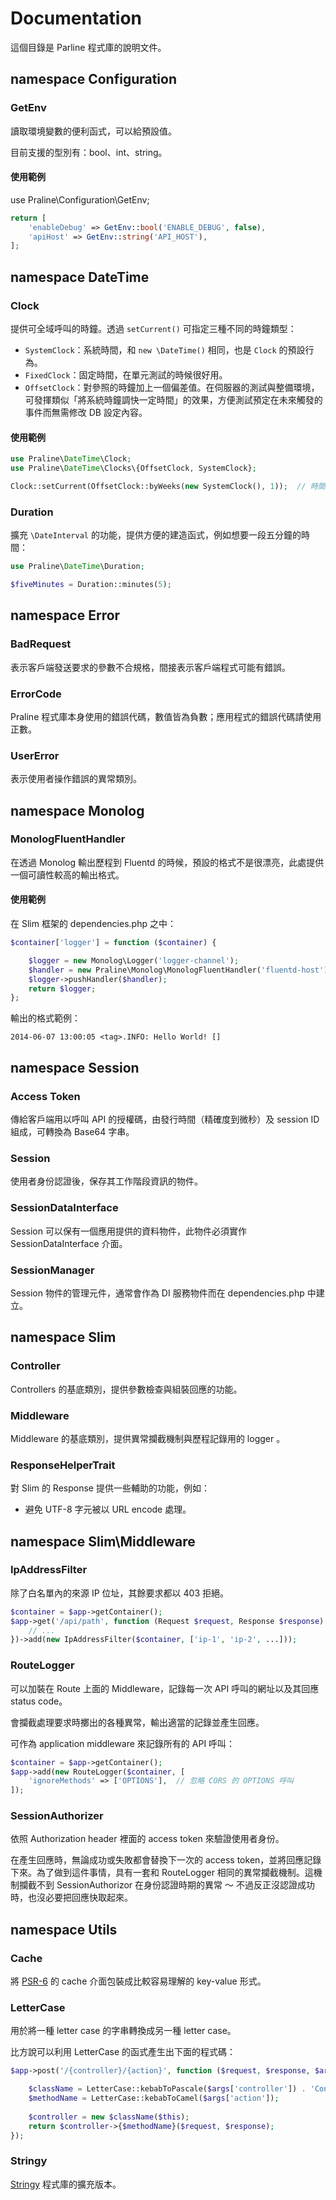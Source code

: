 Documentation
=============

這個目錄是 Parline 程式庫的說明文件。

namespace Configuration
-----------------------

### GetEnv

讀取環境變數的便利函式，可以給預設值。

目前支援的型別有：bool、int、string。

#### 使用範例

use Praline\Configuration\GetEnv;

```php
return [
    'enableDebug' => GetEnv::bool('ENABLE_DEBUG', false),
    'apiHost' => GetEnv::string('API_HOST'),
];
```

namespace DateTime
------------------

### Clock

提供可全域呼叫的時鐘。透過 `setCurrent()` 可指定三種不同的時鐘類型：

- `SystemClock`：系統時間，和 `new \DateTime()` 相同，也是 `Clock` 的預設行為。
- `FixedClock`：固定時間，在單元測試的時候很好用。
- `OffsetClock`：對參照的時鐘加上一個偏差值。在伺服器的測試與整備環境，可發揮類似「將系統時鐘調快一定時間」的效果，方便測試預定在未來觸發的事件而無需修改 DB 設定內容。

#### 使用範例

```php
use Praline\DateTime\Clock;
use Praline\DateTime\Clocks\{OffsetClock, SystemClock};

Clock::setCurrent(OffsetClock::byWeeks(new SystemClock(), 1));  // 時間往前調快 1 周
```

### Duration

擴充 `\DateInterval` 的功能，提供方便的建造函式，例如想要一段五分鐘的時間：

```php
use Praline\DateTime\Duration;

$fiveMinutes = Duration::minutes(5);
``` 


namespace Error
---------------

### BadRequest

表示客戶端發送要求的參數不合規格，間接表示客戶端程式可能有錯誤。

### ErrorCode

Praline 程式庫本身使用的錯誤代碼，數值皆為負數；應用程式的錯誤代碼請使用正數。

### UserError

表示使用者操作錯誤的異常類別。


namespace Monolog
-----------------

### MonologFluentHandler

在透過 Monolog 輸出歷程到 Fluentd 的時候，預設的格式不是很漂亮，此處提供一個可讀性較高的輸出格式。

#### 使用範例

在 Slim 框架的 dependencies.php 之中：

```php
$container['logger'] = function ($container) {

    $logger = new Monolog\Logger('logger-channel');
    $handler = new Praline\Monolog\MonologFluentHandler('fluentd-host');
    $logger->pushHandler($handler);
    return $logger;
};
```

輸出的格式範例：

`2014-06-07 13:00:05 <tag>.INFO: Hello World! []`


namespace Session
-----------------

### Access Token

傳給客戶端用以呼叫 API 的授權碼，由發行時間（精確度到微秒）及 session ID 組成，可轉換為 Base64 字串。

### Session

使用者身份認證後，保存其工作階段資訊的物件。

### SessionDataInterface

Session 可以保有一個應用提供的資料物件，此物件必須實作 SessionDataInterface 介面。

### SessionManager

Session 物件的管理元件，通常會作為 DI 服務物件而在 dependencies.php 中建立。 


namespace Slim
--------------

### Controller

Controllers 的基底類別，提供參數檢查與組裝回應的功能。

### Middleware

Middleware 的基底類別，提供異常攔截機制與歷程記錄用的 logger 。 

### ResponseHelperTrait

對 Slim 的 Response 提供一些輔助的功能，例如：
- 避免 UTF-8 字元被以 URL encode 處理。


namespace Slim\Middleware
-------------------------

### IpAddressFilter

除了白名單內的來源 IP 位址，其餘要求都以 403 拒絕。

```php
$container = $app->getContainer();
$app->get('/api/path', function (Request $request, Response $response) {
    // ...
})->add(new IpAddressFilter($container, ['ip-1', 'ip-2', ...]));
```

### RouteLogger

可以加裝在 Route 上面的 Middleware，記錄每一次 API 呼叫的網址以及其回應 status code。

會攔截處理要求時擲出的各種異常，輸出適當的記錄並產生回應。

可作為 application middleware 來記錄所有的 API 呼叫：

```php
$container = $app->getContainer();
$app->add(new RouteLogger($container, [
    'ignoreMethods' => ['OPTIONS'],  // 忽略 CORS 的 OPTIONS 呼叫
]);    
```

### SessionAuthorizer

依照 Authorization header 裡面的 access token 來驗證使用者身份。

在產生回應時，無論成功或失敗都會替換下一次的 access token，並將回應記錄下來。為了做到這件事情，具有一套和 RouteLogger 相同的異常攔截機制。這機制攔截不到 SessionAuthorizor 在身份認證時期的異常 ～ 不過反正沒認證成功時，也沒必要把回應快取起來。 


namespace Utils
---------------

### Cache

將 [PSR-6](http://www.php-fig.org/psr/psr-6/) 的 cache 介面包裝成比較容易理解的 key-value 形式。

### LetterCase

用於將一種 letter case 的字串轉換成另一種 letter case。

比方說可以利用 LetterCase 的函式產生出下面的程式碼：

```php
$app->post('/{controller}/{action}', function ($request, $response, $args) {

    $className = LetterCase::kebabToPascale($args['controller']) . 'Controller';
    $methodName = LetterCase::kebabToCamel($args['action']);
    
    $controller = new $className($this);
    return $controller->{$methodName}($request, $response);
});

```

### Stringy

[Stringy](https://github.com/danielstjules/Stringy) 程式庫的擴充版本。
